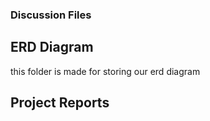 ### Discussion Files

## ERD Diagram
this folder is made for storing our erd diagram

## Project Reports
